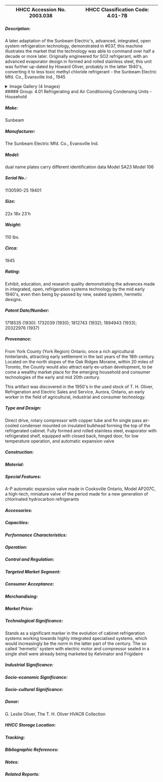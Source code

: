 | **HHCC Accession No. 2003.038** |**HHCC Classification Code:  4.01-7B**|
| ----------- | ----------- |
##### Description:
A later adaptation of the Sunbeam Electric's, advanced, integrated, open system refrigeration technology, demonstrated in #037, this machine illustrates the market that the technology was able to command over half a decade or more later. Originally engineered for SO2 refrigerant, with an advanced evaporator design in formed and rolled stainless steel, this unit was further up-dated by Howard Oliver, probably in the latter 1940's, converting it to less toxic methyl chloride refrigerant - the Sunbeam Electric Mfd. Co., Evansville Ind., 1945


<details>
	<summary>Image Gallery (4 Images)</summary>
<div class="gallery gallery-wrapper--full" contenteditable="false" data-is-empty="false" data-translation="Add images" data-columns="6">
<figure class="gallery__item"><a href="#DOMAIN_NAME#gallery/4.01-7b.jpg" data-size="512x768"><img src="#DOMAIN_NAME#gallery/4.01-7b-thumbnail.jpg" alt=""></a></figure>
<figure class="gallery__item"><a href="#DOMAIN_NAME#gallery/4.01-7ba.jpg" data-size="512x768"><img src="#DOMAIN_NAME#gallery/4.01-7ba-thumbnail.jpg" alt=""></a></figure>
<figure class="gallery__item"><a href="#DOMAIN_NAME#gallery/4.01-7bb.jpg" data-size="512x768"><img src="#DOMAIN_NAME#gallery/4.01-7bb-thumbnail.jpg" alt=""></a></figure>
<figure class="gallery__item"><a href="#DOMAIN_NAME#gallery/4.01-7bc.jpg" data-size="512x768"><img src="#DOMAIN_NAME#gallery/4.01-7bc-thumbnail.jpg" alt=""></a></figure>
</div>
</details>
##### Group:
4.01 Refrigerating and Air Conditioning Condensing Units - Household

##### Make:
Sunbeam

##### Manufacturer:
The Sunbeam Electric Mfd. Co., Evansville Ind.

##### Model:
dual name plates carry different identification data
Model SA23
Model 106

##### Serial No.:
1130590-25
19401

##### Size:
22x 18x 23'h

##### Weight:
110 lbs.

##### Circa:
1945

##### Rating:
Exhibit, education, and research quality demonstrating the advances made in integrated, open, refrigeration systems technology by the mid early 1940's, even then being by-passed by new, sealed system, hermetic designs.

##### Patent Date/Number:
1718535 (1930): 1732039 (1930); 1812743 (1932); 1894943 (1933); 20322976 (1937)

##### Provenance:
From York County (York Region) Ontario, once a rich agricultural hinterlands, attracting early settlement in the last years of the 18th century. Located on the north slopes of the Oak Ridges Moraine, within 20 miles of Toronto, the County would also attract early ex-urban development, to be come a wealthy market place for the emerging household and consumer technologies of the early and mid 20th century. 

This artifact was discovered in the 1950's in the used stock of T. H. Oliver, Refrigeration and Electric Sales and Service, Aurora, Ontario, an early worker in the field of agricultural, industrial and consumer technology.

##### Type and Design:
Direct drive, rotary compressor with copper tube and fin single pass air-cooled condenser mounted on insulated bulkhead forming the top of the refrigerated cabinet. Fully formed and rolled stainless steel, evaporator with refrigerated shelf, equipped with closed back, hinged door, for low temperature operation, and automatic expansion valve

##### Construction:


##### Material:


##### Special Features:
A-P automatic expansion valve made in Cooksville Ontario, Model AP207C, a high-tech, miniature valve of the period made for a new generation of chlorinated hydrocarbon refrigerants

##### Accessories:


##### Capacities:


##### Performance Characteristics:


##### Operation:


##### Control and Regulation:


##### Targeted Market Segment:


##### Consumer Acceptance:


##### Merchandising:


##### Market Price:


##### Technological Significance:
Stands as a significant marker in the evolution of cabinet refrigeration systems working towards highly integrated specialised systems, which would increasingly be the norm in the latter part of the century. The so called 'hermetic' system with electric motor and compressor sealed in a single shell were already being marketed by Kelvinator and Frigidaire

##### Industrial Significance:


##### Socio-economic Significance:


##### Socio-cultural Significance:


##### Donor:
G. Leslie Oliver, The T. H. Oliver HVACR Collection

##### HHCC Storage Location:


##### Tracking:


##### Bibliographic References:


##### Notes:


##### Related Reports:

